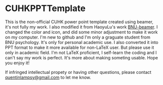 # CUHKPPTTemplate

This is the non-official CUHK power point template created using beamer, it's not fully my work. I also modified it from HaoyuLu's work [BNU-beamer](https://github.com/HaoyuLu1022/BNU-beamer). I changed the color and icon, and did some minor adjustment to make it work on my computer. I'm new to github and I'm only a graguate student from BNU psychology. It's only for personal academic use. I also converted it into PPT format to make it more available for non-LaTeX user. But please use it only in academic field. I'm not LaTeX proficient, I self-learn the coding and I can't say my work is perfect. It's more about making someting usable. Hope you enjoy it!

If infringed intellectual propety or having other questions, please contact quentinlampsy@gmail.com to let me know.
